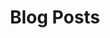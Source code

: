 ---
title: Blog Posts
menu:
  sidebar:
    name: Blog Posts
    identifier: blog
    weight: 300
---